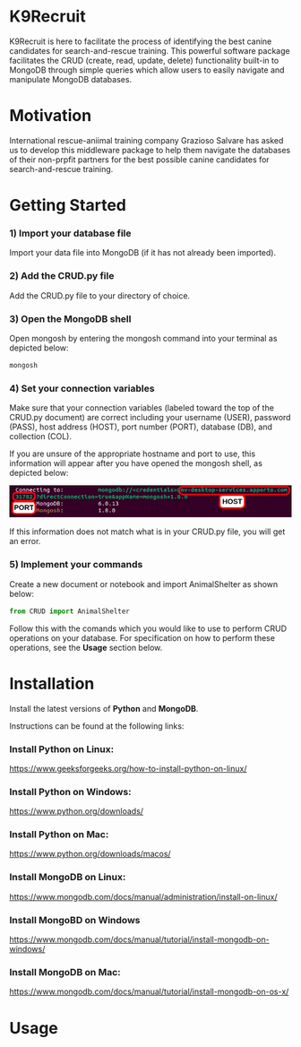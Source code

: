 # K9Recruit

K9Recruit is here to facilitate the process of identifying the best
canine candidates for search-and-rescue training.  This powerful 
software package facilitates the CRUD (create, read, update, delete)
functionality built-in to MongoDB through simple queries which allow 
users to easily navigate and manipulate MongoDB databases. 

# Motivation

International rescue-aniimal training company Grazioso Salvare has 
asked us to develop  this middleware package to help them navigate 
the databases of their non-prpfit partners for the best possible 
canine candidates for search-and-rescue training. 

# Getting Started 

### **1)** Import your database file 

Import your data file into MongoDB (if it has not already been imported).  



### **2)** Add the CRUD.py file 

Add the CRUD.py file to your directory of choice.  



### **3)** Open the MongoDB shell

Open mongosh by entering the mongosh command into your terminal as depicted below:

```bash
mongosh
```



### **4)** Set your connection variables

Make sure that your connection variables (labeled toward the top of the CRUD.py document) are correct including your username (USER), password (PASS), host address (HOST), port number (PORT), database (DB), and collection (COL).

If you are unsure of the appropriate hostname and port to use,
this information will appear after you have opened the mongosh shell,
as depicted below: 

![host-and-port](images/2-host-and-port.png)

If this information does not match what is in your CRUD.py file, 
you will get an error.  



### **5)** Implement your commands

Create a new document or notebook and import AnimalShelter as shown 
below:

```python
from CRUD import AnimalShelter
```

Follow this with the comands which you would like to use to perform CRUD operations on your database.  For specification on how to perform these operations, see the **Usage** section below.


# Installation

Install the latest versions of **Python** and **MongoDB**.

Instructions can be found at the following links:

### Install Python on Linux:

https://www.geeksforgeeks.org/how-to-install-python-on-linux/ 

### Install Python on Windows: 

https://www.python.org/downloads/

### Install Python on Mac: 

https://www.python.org/downloads/macos/ 

### Install MongoDB on Linux: 

https://www.mongodb.com/docs/manual/administration/install-on-linux/

### Install MongoBD on Windows

https://www.mongodb.com/docs/manual/tutorial/install-mongodb-on-windows/

### Install MongoDB on Mac:

https://www.mongodb.com/docs/manual/tutorial/install-mongodb-on-os-x/

# Usage






